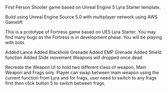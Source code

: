 First Person Shooter game based on Unreal Engine 5 Lyra Starter template.

Build using Unreal Engine Source 5.0 with multiplayer network using AWS Gamelift 

This is a prototype of Fortress game based on UE5 Lyra Starter. You may find many bugs as the Fortress is in development phase.
You will be playing with bots.

Added Lance
Added Blackhole Grenade
Added EMP Grenade
Added Shield function
Added Slide movement
Weapons will dropped once dead

Recreate the Weapon UI to hold two different class of weapon, Main Weapon and Frags only.
Player can swap between main weapon using the current function from Lyra and for frags, user need to switch to any frags first then click button 5 to switch between frags.
